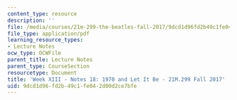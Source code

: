 ```yaml
---
content_type: resource
description: ''
file: /media/courses/21m-299-the-beatles-fall-2017/9dcd1d96fd2b49c1fe042d00d2ce7bfe_MIT21M_299F17_Notes18.pdf
file_type: application/pdf
learning_resource_types:
- Lecture Notes
ocw_type: OCWFile
parent_title: Lecture Notes
parent_type: CourseSection
resourcetype: Document
title: 'Week XIII - Notes 18: 1970 and Let It Be - 21M.299 Fall 2017'
uid: 9dcd1d96-fd2b-49c1-fe04-2d00d2ce7bfe
---
```

